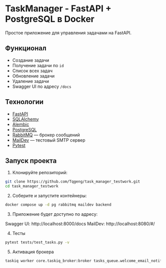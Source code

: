 # TaskManager - FastAPI + PostgreSQL в Docker

Простое приложение для управления задачами на FastAPI.

## Функционал
- Создание задачи
- Получение задачи по `id`
- Список всех задач
- Обновление задачи
- Удаление задачи
- Swagger UI по адресу `/docs`

## Технологии
- [FastAPI](https://fastapi.tiangolo.com/)
- [SQLAlchemy](https://www.sqlalchemy.org/)
- [Alembic](https://alembic.sqlalchemy.org/)
- [PostgreSQL](https://www.postgresql.org/)
- [RabbitMQ](https://www.rabbitmq.com/) — брокер сообщений
- [MailDev](https://github.com/maildev/maildev) — тестовый SMTP сервер
- [Pytest](https://docs.pytest.org/)

## Запуск проекта

1. Клонируйте репозиторий:

```bash
git clone https://github.com/Tqgeng/task_manager_testwork.git
cd task_manager_testwork
```

2. Соберите и запустите контейнеры:
```bash
docker compose up -d pg rabbitmq maildev backend
```
3. Приложение будет доступно по адресу:

Swagger UI: http://localhost:8000/docs
MailDev: http://localhost:8080/#/

4. Тесты

```bash
pytest tests/test_tasks.py -v
```

5. Активация брокера
```bash
taskiq worker core.taskiq_broker:broker tasks_queue.welcome_email_notification
```
